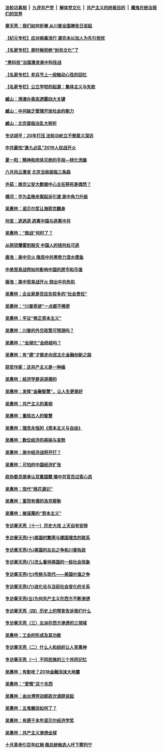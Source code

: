 

####  [法轮功真相](../../../../basic/blob/master/README.md?t=05231431) &nbsp;|&nbsp; [九评共产党](../../../../9ping.md/blob/master/README.md?t=05231431) &nbsp;|&nbsp; [解体党文化](../../../../jtdwh.md/blob/master/README.md?t=05231431)  &nbsp;|&nbsp; [共产主义的终极目的](../../../../gczydzjmd.md/blob/master/README.md?t=05231431) &nbsp;|&nbsp; [魔鬼在统治我们的世界](../../../../mgztzwmdsj.md/blob/master/README.md?t=05231431) 

#### [章天亮：我们如何祈祷 从川普全国祷告日说起](../pages/nsc423/n11944627.md?t=05231431) 

#### [【纪元专栏】应对病毒流行 渥京未以加人为先引担忧](../pages/nsc423/n11875714.md?t=05231431) 

#### [【名家专栏】是时候拒绝“封杀文化”了](../pages/nsc423/n11814093.md?t=05231431) 

#### [“黑科技”治国激发美中科技战](../pages/nsc423/n11638056.md?t=05231431) 

#### [【名家专栏】老兵节上一段触动心弦的回忆](../pages/nsc423/n11646016.md?t=05231431) 

#### [【名家专栏】公立学校的起源：集体主义与失败](../pages/nsc423/n11601833.md?t=05231431) 

#### [臧山：港澳办表态透露四大关键](../pages/nsc423/n11421628.md?t=05231431) 

#### [臧山：中共缺乏管理开放社会的能力](../pages/nsc423/n11407457.md?t=05231431) 

#### [臧山：北京面临治乱大转折](../pages/nsc423/n11406895.md?t=05231431) 

#### [专访胡平：20年打压 法轮功屹立不倒意义深远](../pages/nsc423/n11398800.md?t=05231431) 

#### [中共最怕“逢九必乱”2019人权战开火](../pages/nsc423/n11385248.md?t=05231431) 

#### [夏一阳：精神和肉体灭绝的手段—转化洗脑](../pages/nsc423/n11368250.md?t=05231431) 

#### [六月风云激变 北京当局面临三条路](../pages/nsc423/n11313668.md?t=05231431) 

#### [许茹：南京公安大数据中心主任猝死是偶然？](../pages/nsc423/n11064744.md?t=05231431) 

#### [横河：华为孟晚舟案起诉引渡 美中角力升级](../pages/nsc423/n11027230.md?t=05231431) 

#### [吴惠林：诺贝尔奖让海耶克翻身](../pages/nsc423/n10890049.md?t=05231431) 

#### [何坚：逃逃逃 逃离中国与逃离中共](../pages/nsc423/n10592891.md?t=05231431) 

#### [吴惠林：“商战”何时了？](../pages/nsc423/n10573558.md?t=05231431) 

#### [从网贷爆雷到股灾 中国人的钱何处可逃](../pages/nsc423/n10572800.md?t=05231431) 

#### [唐浩：美中交火 隐现中共黑势力混水摸鱼](../pages/nsc423/n10544040.md?t=05231431) 

#### [中美贸易战将如何影响中国的房市和币值](../pages/nsc423/n10543697.md?t=05231431) 

#### [唐浩：美中贸易战开火 烧出中共危机](../pages/nsc423/n10540126.md?t=05231431) 

#### [吴惠林：企业家是否应负较多的“社会责任”](../pages/nsc423/n10535022.md?t=05231431) 

#### [吴惠林：“川普奇迹”一点都不稀奇](../pages/nsc423/n10512808.md?t=05231431) 

#### [吴惠林：平议“修正资本主义”](../pages/nsc423/n10495724.md?t=05231431) 

#### [吴惠林：川普的外交政策可预测吗？](../pages/nsc423/n10462387.md?t=05231431) 

#### [吴惠林：“全球化”会终结吗？](../pages/nsc423/n10452838.md?t=05231431) 

#### [吴惠林：有“德”才能走向民主化金融创新之路](../pages/nsc423/n10432292.md?t=05231431) 

#### [获奖作家：这共产主义是一种癌](../pages/nsc423/n10431541.md?t=05231431) 

#### [吴惠林：经济学是讲道德的](../pages/nsc423/n10398014.md?t=05231431) 

#### [吴惠林：发挥“金融智慧”，让人生更美好](../pages/nsc423/n10375019.md?t=05231431) 

#### [吴惠林：共产主义的真相](../pages/nsc423/n10351394.md?t=05231431) 

#### [吴惠林：重拾古人的智慧](../pages/nsc423/n10337691.md?t=05231431) 

#### [吴惠林：理念永恒的《资本主义与自由》](../pages/nsc423/n10316274.md?t=05231431) 

#### [吴惠林：数位经济的美丽与哀愁](../pages/nsc423/n10292946.md?t=05231431) 

#### [吴惠林：美中经济战将开打？](../pages/nsc423/n10258825.md?t=05231431) 

#### [吴惠林：可怕的中国经济扩张](../pages/nsc423/n10219147.md?t=05231431) 

#### [政协委员提承认双重国籍 揭中共官员过客心态](../pages/nsc423/n10208809.md?t=05231431) 

#### [吴惠林：现代“桃花源记”](../pages/nsc423/n10185234.md?t=05231431) 

#### [吴惠林：富而有德的洛克斐勒](../pages/nsc423/n10142264.md?t=05231431) 

#### [吴惠林：被诬蔑的“资本主义”](../pages/nsc423/n10124816.md?t=05231431) 

#### [专访章天亮（十一）历史大戏 上天自有安排](../pages/nsc423/n10094905.md?t=05231431) 

#### [专访章天亮(十)美国的繁荣与建国理念的联系](../pages/nsc423/n10094899.md?t=05231431) 

#### [专访章天亮(九)美国的左右之争和川普执政](../pages/nsc423/n10094889.md?t=05231431) 

#### [专访章天亮(八)怎么看待美国的一些社会现象](../pages/nsc423/n10094857.md?t=05231431) 

#### [专访章天亮(七)传统与现代——美国价值之争](../pages/nsc423/n10093140.md?t=05231431) 

#### [专访章天亮(六)进化论与当前社会变化的关系](../pages/nsc423/n10092036.md?t=05231431) 

#### [专访章天亮(五)为何共产主义在西方不断渗透](../pages/nsc423/n10083620.md?t=05231431) 

#### [专访章天亮（四）历史上的预言告诉我们什么](../pages/nsc423/n10083606.md?t=05231431) 

#### [专访章天亮（三）左派在西方渗透的三领域](../pages/nsc423/n10081115.md?t=05231431) 

#### [吴惠林：工会的形成及其功能](../pages/nsc423/n10080633.md?t=05231431) 

#### [专访章天亮（二）什么人和组织让人背离神](../pages/nsc423/n10076637.md?t=05231431) 

#### [专访章天亮（一）不同民族的三个共同记忆](../pages/nsc423/n10074188.md?t=05231431) 

#### [吴惠林：有影呒？2018金融泡沫大地震](../pages/nsc423/n10040534.md?t=05231431) 

#### [吴惠林：“爱情”这个东西](../pages/nsc423/n10019423.md?t=05231431) 

#### [吴惠林：由台湾劳动部政次请辞说起](../pages/nsc423/n9979679.md?t=05231431) 

#### [吴惠林：五鬼搬运如何了？](../pages/nsc423/n9925338.md?t=05231431) 

#### [吴惠林：有感于本年诺贝尔经济学奖](../pages/nsc423/n9871883.md?t=05231431) 

#### [吴惠林：共产主义渗透全球](../pages/nsc423/n9812748.md?t=05231431) 

#### [十月革命引百年红祸 俄总统候选人吁下葬列宁](../pages/nsc423/n9810182.md?t=05231431) 


